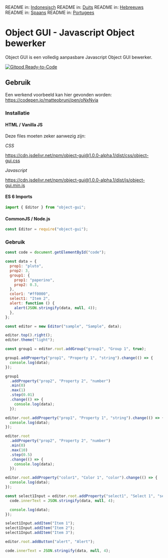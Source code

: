 README in: [Indonesisch](./README-ID.md)
README in: [Duits](./README-DE.md)
README in: [Hebreeuws](./README-IL.md)
README in: [Spaans](./README-ES.md)
README in: [Portugees](./README-BR.md)


# Object GUI - Javascript Object bewerker

Object GUI is een volledig aanpasbare Javascript Object GUI bewerker.

[![Gitpod Ready-to-Code](https://img.shields.io/badge/Gitpod-ready--to--code-blue?logo=gitpod)](https://gitpod.io/#https://github.com/matteobruni/object-gui)

## Gebruik

Een werkend voorbeeld kan hier gevonden worden: <https://codepen.io/matteobruni/pen/oNxNvja>

### Installatie

#### HTML / Vanilla JS

Deze files moeten zeker aanwezig zijn:

_CSS_

<https://cdn.jsdelivr.net/npm/object-gui@1.0.0-alpha.1/dist/css/object-gui.css>

_Javascript_

<https://cdn.jsdelivr.net/npm/object-gui@1.0.0-alpha.1/dist/js/object-gui.min.js>

#### ES 6 Imports

```javascript
import { Editor } from "object-gui";
```

#### CommonJS / Node.js

```javascript
const Editor = require("object-gui");
```

### Gebruik

```javascript
const code = document.getElementById("code");

const data = {
  prop1: "pluto",
  prop2: 3,
  group1: {
    prop1: "paperino",
    prop2: 0.3,
  },
  color1: "#ff0000",
  select1: "Item 2",
  alert: function () {
    alert(JSON.stringify(data, null, 4));
  },
};

const editor = new Editor("sample", "Sample", data);

editor.top().right();
editor.theme("light");

const group1 = editor.root.addGroup("group1", "Group 1", true);

group1.addProperty("prop1", "Property 1", "string").change(() => {
  console.log(data);
});

group1
  .addProperty("prop2", "Property 2", "number")
  .min(0)
  .max(1)
  .step(0.01)
  .change(() => {
    console.log(data);
  });

editor.root.addProperty("prop1", "Property 1", "string").change(() => {
  console.log(data);
});

editor.root
  .addProperty("prop2", "Property 2", "number")
  .min(0)
  .max(10)
  .step(0.5)
  .change(() => {
    console.log(data);
  });

editor.root.addProperty("color1", "Color 1", "color").change(() => {
  console.log(data);
});

const select1Input = editor.root.addProperty("select1", "Select 1", "select").change(() => {
  code.innerText = JSON.stringify(data, null, 4);

  console.log(data);
});

select1Input.addItem("Item 1");
select1Input.addItem("Item 2");
select1Input.addItem("Item 3");

editor.root.addButton("alert", "Alert");

code.innerText = JSON.stringify(data, null, 4);
```

